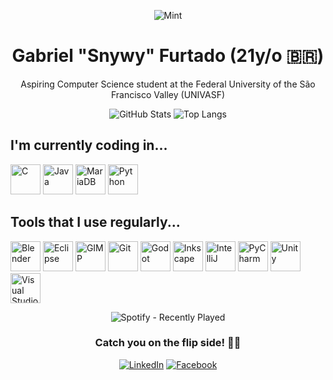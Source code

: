 <div align="center">

![Mint](https://github.com/gfcleao/gfcleao/assets/126573238/84a50a78-8213-4fcb-91dd-889820b83740)

# Gabriel "Snywy" Furtado (21y/o 🇧🇷)

Aspiring Computer Science student at the Federal University of the São Francisco Valley (UNIVASF)

![GitHub Stats](https://github-readme-stats.vercel.app/api?username=realsnywy&show_icons=true&theme=dracula)
![Top Langs](https://github-readme-stats.vercel.app/api/top-langs/?username=realsnywy&layout=compact&theme=dracula)

</div>

## I'm currently coding in...

<img src="https://cdn.jsdelivr.net/gh/devicons/devicon/icons/c/c-original.svg" alt="C" width="48"/> <img src="https://cdn.jsdelivr.net/gh/devicons/devicon/icons/java/java-original.svg" alt="Java" width="48"/> <img src="https://cdn.jsdelivr.net/gh/devicons/devicon/icons/mariadb/mariadb-original.svg" alt="MariaDB" width="48"/> <img src="https://cdn.jsdelivr.net/gh/devicons/devicon/icons/python/python-original.svg" alt="Python" width="48"/>

## Tools that I use regularly...

<img src="https://cdn.jsdelivr.net/gh/devicons/devicon/icons/blender/blender-original.svg" alt="Blender" width="48"/> <img src="https://cdn.jsdelivr.net/gh/devicons/devicon/icons/eclipse/eclipse-original.svg" alt="Eclipse" width="48"/> <img src="https://cdn.jsdelivr.net/gh/devicons/devicon/icons/gimp/gimp-original.svg" alt="GIMP" width="48"/> <img src="https://cdn.jsdelivr.net/gh/devicons/devicon/icons/git/git-original.svg" alt="Git" width="48"/> <img src="https://cdn.jsdelivr.net/gh/devicons/devicon/icons/godot/godot-original.svg" alt="Godot" width="48"/> <img src="https://cdn.jsdelivr.net/gh/devicons/devicon/icons/inkscape/inkscape-original.svg" alt="Inkscape" width="48"/> <img src="https://cdn.jsdelivr.net/gh/devicons/devicon/icons/intellij/intellij-original.svg" alt="IntelliJ" width="48"/> <img src="https://cdn.jsdelivr.net/gh/devicons/devicon/icons/pycharm/pycharm-original.svg" alt="PyCharm" width="48"/> <img src="https://cdn.jsdelivr.net/gh/devicons/devicon/icons/unity/unity-original.svg" alt="Unity" width="48"/> <img src="https://cdn.jsdelivr.net/gh/devicons/devicon/icons/vscode/vscode-original.svg" alt="Visual Studio Code" width="48"/>

<div align="center">

![Spotify - Recently Played](https://spotify-recently-played-readme.vercel.app/api?user=snyverbr&count=1&unique=false)

### Catch you on the flip side! 👋🏻

[![LinkedIn](https://img.shields.io/badge/LinkedIn-blue?style=flat-square&logo=linkedin&link=https://www.linkedin.com/in/gfcleao/)](https://www.linkedin.com/in/gfcleao/)
[![Facebook](https://img.shields.io/badge/Facebook-blue?style=flat-square&logo=facebook&link=https://www.facebook.com/biel.furts/)](https://www.facebook.com/biel.furts/)
</div>

